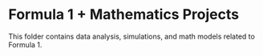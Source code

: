 # Formula 1 + Mathematics Projects
This folder contains data analysis, simulations, and math models related to Formula 1.
